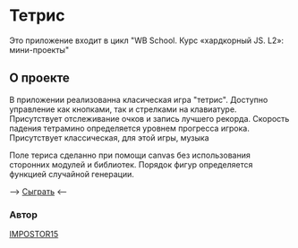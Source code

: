 # Тетрис

Это приложение входит в цикл "WB School. Курс «хардкорный JS. L2»: мини-проекты"

## О проекте

В приложении реализованна класическая игра "тетрис". Доступно управление как кнопками, так и стрелками на клавиатуре. Присутствует отслеживание очков и запись лучшего рекорда. Скорость падения тетрамино определяется уровнем прогресса игрока. Присутствует классическая, для этой игры, музыка

Поле териса сделанно при помощи canvas без использования сторонних модулей и библиотек. Порядок фигур определяется функцией случайной генерации.

--> [Сыграть](https://pretty-tetris.netlify.app) <--

### Автор
[IMPOSTOR15](https://github.com/IMPOSTOR15)